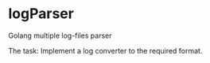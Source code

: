 # logParser
Golang multiple log-files parser

The task: Implement a log converter to the required format.
